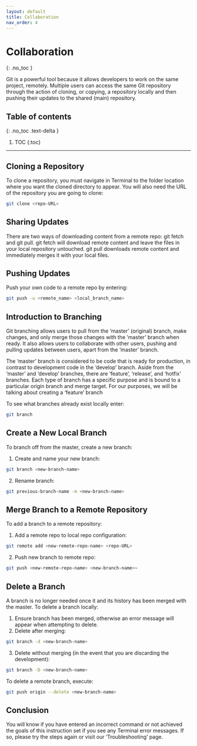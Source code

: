 ```yaml
---
layout: default
title: Collaboration
nav_order: 4
---
```


# Collaboration
{: .no_toc }


Git is a powerful tool because it allows developers to work on the same project, remotely. Multiple users can access the same Git repository through the action of cloning, or copying, a repository locally and then pushing their updates to the shared (main) repository.

## Table of contents
{: .no_toc .text-delta }

1. TOC
{:toc}

---

## Cloning a Repository

To clone a repository, you must navigate in Terminal to the folder location where you want the cloned directory to appear. You will also need the URL of the repository you are going to clone:
 
```bash
git clone <repo-URL>
```

## Sharing Updates

There are two ways of downloading content from a remote repo: git fetch and git pull. git fetch will download remote content and leave the files in your local repository untouched. git pull downloads remote content and immediately merges it with your local files. 

## Pushing Updates

Push your own code to a remote repo by entering: 
```bash
git push -u <remote_name> <local_branch_name>
```

## Introduction to Branching

Git branching allows users to pull from the ‘master’ (original) branch, make changes, and only merge those changes with the ‘master’ branch when ready. It also allows users to collaborate with other users, pushing and pulling updates between users, apart from the ‘master’ branch. 

The ‘master’ branch is considered to be code that is ready for production, in contrast to development code in the ‘develop’ branch. Aside from the ‘master’ and ‘develop’ branches, there are ‘feature’, ‘release’, and ‘hotfix’ branches. Each type of branch has a specific purpose and is bound to a particular origin branch and merge target. For our purposes, we will be talking about creating a ‘feature’ branch

To see what branches already exist locally enter:
```bash
git branch
```

## Create a New Local Branch

To branch off from the master, create a new branch: 

1.  Create and name your new branch: 
```bash
git branch <new-branch-name>
```
2.  Rename branch: 
```bash
git previous-branch-name -m <new-branch-name>
```

## Merge Branch to a Remote Repository

To add a branch to a remote repository:

1.  Add a remote repo to local repo configuration: 
```bash
git remote add <new-remote-repo-name> <repo-URL>
```
2.  Push new branch to remote repo: 
```bash
git push <new-remote-repo-name> <new-branch-name>~
```

## Delete a Branch

A branch is no longer needed once it and its history has been merged with the master. To delete a branch locally:

1.  Ensure branch has been merged, otherwise an error message will appear when attempting to delete.
2.  Delete after merging: 
```bash
git branch -d <new-branch-name>
```
3.  Delete without merging (in the event that you are discarding the development): 
```bash
git branch -D <new-branch-name>
```

To delete a remote branch, execute: 
```bash
git push origin --delete <new-branch-name>
```

## Conclusion

You will know if you have entered an incorrect command or not achieved the goals of this instruction set if you see any Terminal error messages. If so, please try the steps again or visit our ‘Troubleshooting’ page.

